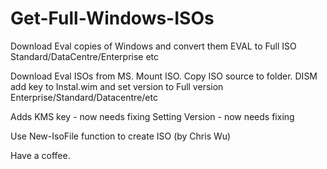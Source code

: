# Get-Full-Windows-ISOs
Download Eval copies of Windows and convert them EVAL to Full ISO Standard/DataCentre/Enterprise etc

Download Eval ISOs from MS.
Mount ISO.
Copy ISO source to folder.
DISM add key to Instal.wim and set version to Full version Enterprise/Standard/Datacentre/etc

Adds KMS key - now needs fixing
Setting Version - now needs fixing

Use New-IsoFile function to create ISO (by Chris Wu)

Have a coffee.


